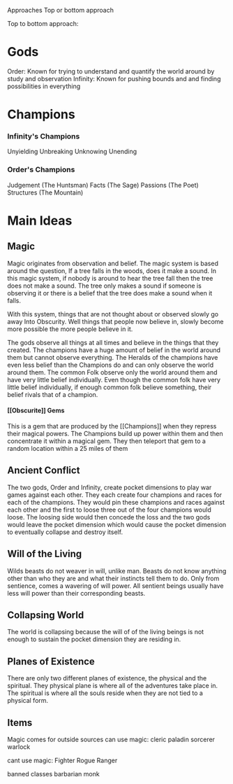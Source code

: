 Approaches
Top or bottom approach

Top to bottom approach:

# Gods
Order: Known for trying to understand and quantify the world around by study and observation
Infinity: Known for pushing bounds and and finding possibilities in everything  

# Champions
### Infinity's Champions
Unyielding
Unbreaking
Unknowing 
Unending

### Order's Champions
Judgement (The Huntsman)
Facts (The Sage)
Passions (The Poet)
Structures (The Mountain)

# Main Ideas
## Magic
Magic originates from observation and belief. The magic system is based around the question, If a tree falls in the woods, does it make a sound.  In this magic system, if nobody is around to hear the tree fall then the tree does not make a sound. The tree only makes a sound if someone is observing it or there is a belief that the tree does make a sound when it falls.

With this system, things that are not thought about or observed slowly go away Into Obscurity. Well things that people now believe in, slowly become more possible the more people believe in it.

The gods observe all things at all times and believe in the things that they created. The champions have a huge amount of belief in the world around them but cannot observe everything. The Heralds of the champions have even less belief than the Champions do and can only observe the world around them. The common Folk observe only the world around them and have very little belief individually. Even though the common folk have very little belief individually, if enough common folk believe something, their belief rivals that of a champion.

#### [[Obscurite]] Gems
This is a gem that are produced by the [[Champions]] when they repress their magical powers. The Champions build up power within them and then concentrate it within a magical gem. They then teleport that gem to a random location within a 25 miles of them

## Ancient Conflict
The two gods, Order and Infinity, create pocket dimensions to play war games against each other. They each create four champions and races for each of the champions. They would pin these champions and races against each other and the first to loose three out of the four champions would loose. The loosing side would then concede the loss and the two gods would leave the pocket dimension which would cause the pocket dimension to eventually collapse and destroy itself. 

## Will of the Living
Wilds beasts do not weaver in will, unlike man. Beasts do not know anything other than who they are and what their instincts tell them to do. Only from sentience, comes a wavering of will power. All sentient beings usually have less will power than their corresponding beasts.

## Collapsing World
The world is collapsing because the will of of the living beings is not enough to sustain the pocket dimension they are residing in.

## Planes of Existence
There are only two different planes of existence, the physical  and the spiritual. They physical plane is where all of the adventures take place in. The spiritual is where all the souls reside when they are not tied to a physical form.

## Items

Magic comes for outside sources
can use magic:
cleric
paladin
sorcerer
warlock

cant use magic:
Fighter
Rogue
Ranger

banned classes
barbarian 
monk

